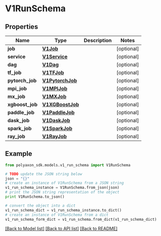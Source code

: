# V1RunSchema


## Properties
Name | Type | Description | Notes
------------ | ------------- | ------------- | -------------
**job** | [**V1Job**](V1Job.md) |  | [optional] 
**service** | [**V1Service**](V1Service.md) |  | [optional] 
**dag** | [**V1Dag**](V1Dag.md) |  | [optional] 
**tf_job** | [**V1TFJob**](V1TFJob.md) |  | [optional] 
**pytorch_job** | [**V1PytorchJob**](V1PytorchJob.md) |  | [optional] 
**mpi_job** | [**V1MPIJob**](V1MPIJob.md) |  | [optional] 
**mx_job** | [**V1MXJob**](V1MXJob.md) |  | [optional] 
**xgboost_job** | [**V1XGBoostJob**](V1XGBoostJob.md) |  | [optional] 
**paddle_job** | [**V1PaddleJob**](V1PaddleJob.md) |  | [optional] 
**dask_job** | [**V1DaskJob**](V1DaskJob.md) |  | [optional] 
**spark_job** | [**V1SparkJob**](V1SparkJob.md) |  | [optional] 
**ray_job** | [**V1RayJob**](V1RayJob.md) |  | [optional] 

## Example

```python
from polyaxon_sdk.models.v1_run_schema import V1RunSchema

# TODO update the JSON string below
json = "{}"
# create an instance of V1RunSchema from a JSON string
v1_run_schema_instance = V1RunSchema.from_json(json)
# print the JSON string representation of the object
print V1RunSchema.to_json()

# convert the object into a dict
v1_run_schema_dict = v1_run_schema_instance.to_dict()
# create an instance of V1RunSchema from a dict
v1_run_schema_form_dict = v1_run_schema.from_dict(v1_run_schema_dict)
```
[[Back to Model list]](../README.md#documentation-for-models) [[Back to API list]](../README.md#documentation-for-api-endpoints) [[Back to README]](../README.md)


